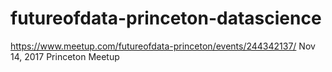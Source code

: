 # futureofdata-princeton-datascience
https://www.meetup.com/futureofdata-princeton/events/244342137/ Nov 14, 2017 Princeton Meetup
